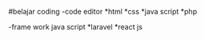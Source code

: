 #belajar coding
-code editor 
*html
*css
*java script
*php

-frame work java script
*laravel
*react js
